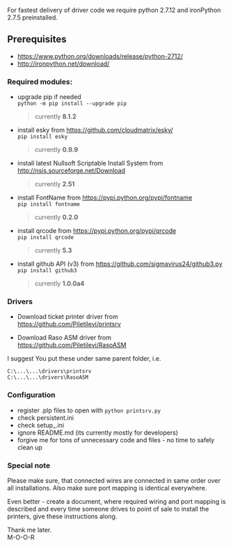 For fastest delivery of driver code we require python 2.7.12 and ironPython 2.7.5 preinstalled.

## Prerequisites

- https://www.python.org/downloads/release/python-2712/
- http://ironpython.net/download/

### Required modules:

- upgrade pip if needed  
  `python -m pip install --upgrade pip`
  > currently **8.1.2**

- install esky from https://github.com/cloudmatrix/esky/  
  `pip install esky`
  > currently **0.9.9**

- install latest Nullsoft Scriptable Install System from http://nsis.sourceforge.net/Download  
  > currently **2.51**

- install FontName from https://pypi.python.org/pypi/fontname  
  `pip install fontname`
  > currently **0.2.0**

- install qrcode from https://pypi.python.org/pypi/qrcode  
  `pip install qrcode`
  > currently **5.3**

- install github API (v3) from https://github.com/sigmavirus24/github3.py  
  `pip install github3`
  > currently **1.0.0a4**


### Drivers

- Download ticket printer driver from  
  https://github.com/Piletilevi/printsrv

- Download Raso ASM driver from  
  https://github.com/Piletilevi/RasoASM

I suggest You put these under same parent folder, i.e.
```
C:\...\...\drivers\printsrv
C:\...\...\drivers\RasoASM
```

### Configuration

- register .plp files to open with `python printsrv.py`  
- check persistent.ini
- check setup_<lang>.ini
- ignore README.md (its currently mostly for developers)
- forgive me for tons of unnecessary code and files - no time to safely clean up

### Special note

Please make sure, that connected wires are connected in same order over all installations.
Also make sure port mapping is identical everywhere.  

Even better - create a document, where required wiring and port mapping is described and every time someone drives to point of sale to install the printers, give these instructions along.  

Thank me later.  
M-O-O-R
